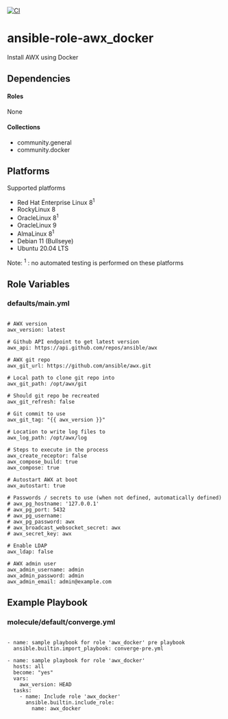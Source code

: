 [![CI](https://github.com/de-it-krachten/ansible-role-awx_docker/workflows/CI/badge.svg?event=push)](https://github.com/de-it-krachten/ansible-role-awx_docker/actions?query=workflow%3ACI)


# ansible-role-awx_docker

Install AWX using Docker 



## Dependencies

#### Roles
None

#### Collections
- community.general
- community.docker

## Platforms

Supported platforms

- Red Hat Enterprise Linux 8<sup>1</sup>
- RockyLinux 8
- OracleLinux 8<sup>1</sup>
- OracleLinux 9
- AlmaLinux 8<sup>1</sup>
- Debian 11 (Bullseye)
- Ubuntu 20.04 LTS

Note:
<sup>1</sup> : no automated testing is performed on these platforms

## Role Variables
### defaults/main.yml
<pre><code>
# AWX version
awx_version: latest

# Github API endpoint to get latest version
awx_api: https://api.github.com/repos/ansible/awx

# AWX git repo
awx_git_url: https://github.com/ansible/awx.git

# Local path to clone git repo into
awx_git_path: /opt/awx/git

# Should git repo be recreated
awx_git_refresh: false

# Git commit to use
awx_git_tag: "{{ awx_version }}"

# Location to write log files to
awx_log_path: /opt/awx/log

# Steps to execute in the process
awx_create_receptor: false
awx_compose_build: true
awx_compose: true

# Autostart AWX at boot
awx_autostart: true

# Passwords / secrets to use (when not defined, automatically defined)
# awx_pg_hostname: '127.0.0.1'
# awx_pg_port: 5432
# awx_pg_username:
# awx_pg_password: awx
# awx_broadcast_websocket_secret: awx
# awx_secret_key: awx

# Enable LDAP
awx_ldap: false

# AWX admin user
awx_admin_username: admin
awx_admin_password: admin
awx_admin_email: admin@example.com
</pre></code>




## Example Playbook
### molecule/default/converge.yml
<pre><code>
- name: sample playbook for role 'awx_docker' pre playbook
  ansible.builtin.import_playbook: converge-pre.yml

- name: sample playbook for role 'awx_docker'
  hosts: all
  become: "yes"
  vars:
    awx_version: HEAD
  tasks:
    - name: Include role 'awx_docker'
      ansible.builtin.include_role:
        name: awx_docker
</pre></code>
